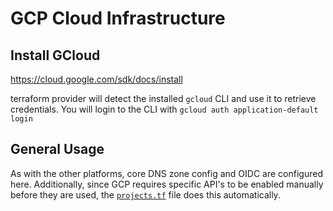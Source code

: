 # GCP Cloud Infrastructure

## Install GCloud

https://cloud.google.com/sdk/docs/install

terraform provider will detect the installed `gcloud` CLI and use it to retrieve credentials.
You will login to the CLI with `gcloud auth application-default login`

## General Usage

As with the other platforms, core DNS zone config and OIDC are configured here. Additionally, since GCP requires specific API's to be enabled manually before they are used, the [`projects.tf`](./projects.tf) file does this automatically.
